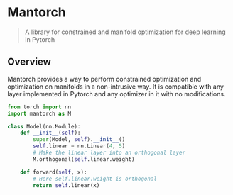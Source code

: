 # Mantorch
> A library for constrained and manifold optimization for deep learning in Pytorch

## Overview

Mantorch provides a way to perform constrained optimization and optimization on manifolds in a non-intrusive way. It is compatible with any layer implemented in Pytorch and any optimizer in it with no modifications.

```python
from torch import nn
import mantorch as M

class Model(nn.Module):
    def __init__(self):
        super(Model, self).__init__()
        self.linear = nn.Linear(4, 5)
		# Make the linear layer into an orthogonal layer
		M.orthogonal(self.linear.weight)

    def forward(self, x):
        # Here self.linear.weight is orthogonal
        return self.linear(x)
```
